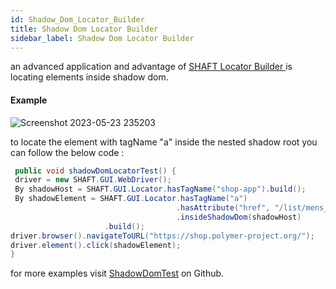 ```yaml
---
id: Shadow_Dom_Locator_Builder
title: Shadow Dom Locator Builder
sidebar_label: Shadow Dom Locator Builder 
---
```


an advanced application and advantage of [SHAFT Locator Builder ](/docs/Keywords/GUI/didYouKnow/Shaft_Locator_Builder.md) is locating elements inside shadow dom.

#### Example 

![Screenshot 2023-05-23 235203](https://github.com/ShaftHQ/shafthq.github.io/assets/65794900/1d1fb006-0c35-4613-b0a6-b42a391b5bc4)

to locate the element with tagName "a" inside the nested shadow root you can follow the below code : 

```java
 public void shadowDomLocatorTest() {
 driver = new SHAFT.GUI.WebDriver();
 By shadowHost = SHAFT.GUI.Locator.hasTagName("shop-app").build();
 By shadowElement = SHAFT.GUI.Locator.hasTagName("a")
                                     .hasAttribute("href", "/list/mens_outerwear")
                                     .insideShadowDom(shadowHost)
				     .build();    
driver.browser().navigateToURL("https://shop.polymer-project.org/");        
driver.element().click(shadowElement);
}		    
```

for more examples visit [ShadowDomTest](https://github.com/ShaftHQ/SHAFT_ENGINE/blob/main/src/test/java/testPackage/locator/ShadowDomTest.java) on Github.

